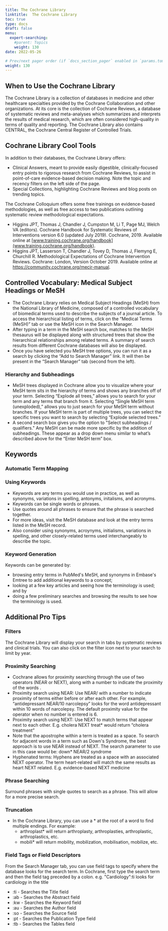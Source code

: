 ```yaml
---
title: The Cochrane Library
linktitle:  The Cochrane Library
toc: true
type: docs
draft: false
menu:
  expert-searching:
    #parent: Topics
    weight: 130
date: 2022-05-26

# Prev/next pager order (if `docs_section_pager` enabled in `params.toml`)
weight: 130
---
```



## When to Use the Cochrane Library
The Cochrane Library is a collection of databases in medicine and other healthcare specialties provided by the Cochrane Collaboration and other organizations. At its core is the collection of Cochrane Reviews, a database of systematic reviews and meta-analyses which summarizes and interprets the results of medical research, which are often considered high-quality in terms of quality and reporting. The Cochrane Library also contains CENTRAL, the Cochrane Central Register of Controlled Trials. 

## Cochrane Library Cool Tools

In addition to their databases, the Cochrane Library offers:

* Clinical Answers, meant to provide easily digestible, clinically-focused entry points to rigorous research from Cochrane Reviews, to assist in point-of-care evidence-based decision making. Note the topic and recency filters on the left side of the page.
* Special Collections, highlighting Cochrane Reviews and blog posts on trending topics.

The Cochrane Colloquium offers some free trainings on evidence-based methodologies, as well as free access to two publications outlining systematic review methodological expectations.

* Higgins JPT, Thomas J, Chandler J, Cumpston M, Li T, Page MJ, Welch VA (editors). Cochrane Handbook for Systematic Reviews of Interventions version 6.0 (updated July 2019). Cochrane, 2019. Available online at [www.training.cochrane.org/handbook](www.training.cochrane.org/handbook).
* Higgins JPT, Lasserson T, Chandler J, Tovey D, Thomas J, Flemyng E, Churchill R. Methodological Expectations of Cochrane Intervention Reviews. Cochrane: London, Version October 2019. Available online at https://community.cochrane.org/mecir-manual.




## Controlled Vocabulary: Medical Subject Headings or MeSH

* The Cochrane Library relies on Medical Subject Headings (MeSH) from the National Library of Medicine, composed of a controlled vocabulary of biomedical terms used to describe the subjects of a journal article. To access the hierarchical listing of terms, click on the “Medical Terms (MeSH)” tab or use the MeSH icon in the Search Manager.
* After typing in a term in the MeSH search box, matches to the MeSH thesaurus will be displayed along with structured trees that show the hierarchical relationships among related terms.  A summary of search results from different Cochrane databases will also be displayed.
* Once you have selected you MeSH tree options, you can run it as a search by clicking the “Add to Search Manager” link. It will then be present  in the “Search Manager” tab (second from the left).  


### Hierarchy and Subheadings
* MeSH trees displayed in Cochrane allow you to visualize where your MeSH term sits in the hierarchy of terms and shows any branches off of your term. Selecting “Explode all trees,” allows you to search for your term and any terms that branch from it. Selecting “Single MeSH term (unexploded),” allows you to just search for your MeSH term without branches. If your MeSH term is part of multiple trees, you can select the specific trees you want to search by selecting “Explode selected trees.”
* A second search box gives you the option to "Select subheadings / qualifiers." Any MeSH can be made more specific by the addition of subheadings. These appear as a drop down menu similar to what’s described above for the “Enter MeSH term” box.



## Keywords

### Automatic Term Mapping

### Using Keywords

* Keywords are any terms you would use in practice, as well as synonyms, variations in spelling, antonyms, initalisms, and acronyms.
* Keywords can be single words or phrases.
* Use quotes around all phrases to ensure that the phrase is searched together.
* For more ideas, visit the MeSH database and look at the entry terms listed in the MeSH record.
* Also consider using synonyms, acroynyms, initialisms, variations in spelling, and other closely-related terms used interchangeably to describe the topic.

### Keyword Generation

Keywords can be generated by:

* browsing entry terms in PubMed's MeSH, and synonyms in Embase's Emtree to add additional keywords to a concept;
* looking at a few key articles and seeing how the terminology is used; and by
* doing a few preliminary searches and browsing the results to see how the terminology is used.


## Additional Pro Tips

### Filters

The Cochrane Library will display your search in tabs by systematic reviews and clinical trials. You can also click on the filter icon next to your search to limit by year.

### Proximity Searching

* Cochrane allows for proximity searching through the use of two operators (NEAR or NEXT), along with a number to indicate the proximity of the words .
* Proximity search using NEAR: Use NEAR/ with a number to indicate proximity of terms either before or after each other. For example, “antidepressant NEAR/10 narcolepsy” looks for the word antidepressant within 10 words of narcolepsy. The default proximity value for the operator when no number is entered is 6.
* Proximity search using NEXT: Use NEXT to match terms that appear next to each other. E.g. cholera NEXT treat* would return “cholera treatment”
* Note that the apostrophe within a term is treated as a space. To search for adjacent words in a term such as Down's Syndrome, the best approach is to use NEAR instead of NEXT. The search parameter to use in this case would be: down* NEAR/2 syndrome
* Hyphenated terms: Hyphens are treated as a space with an associated NEXT operator. The term heart-related will match the same results as heart NEXT related. E.g. evidence-based NEXT medicine


### Phrase Searching

Surround phrases with single quotes to search as a phrase. This will allow for a more precise search.

### Truncation

* In the Cochrane Library, you can use a * at the root of a word to find multiple endings. For example:
   * arthroplast* will return arthroplasty, arthroplasties, arthroplastic, arthroplastics, etc.
   * mobili* will return mobility, mobilization, mobilisation, mobilize, etc.

### Field Tags or Field Descriptors

From the Search Manager tab, you can use field tags to specify where the database looks for the search term. In Cochrane, first type the search term and then the field tag preceded by a colon. e.g. "Cardiology":ti looks for cardiology in the title

* :ti - Searches the Title field
* :ab - Searches the Abstract field
* :kw - Searches the Keyword field
* :au - Searches the Author field
* :so - Searches the Source field
* :pt - Searches the Publication Type field
* :tb - Searches the Tables field


